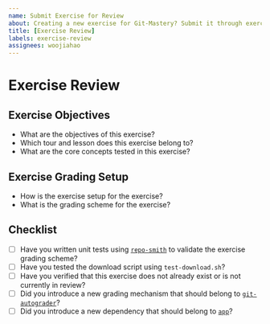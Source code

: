 ```yaml
---
name: Submit Exercise for Review
about: Creating a new exercise for Git-Mastery? Submit it through exercise review.
title: [Exercise Review]
labels: exercise-review
assignees: woojiahao
---
```


# Exercise Review

## Exercise Objectives

- What are the objectives of this exercise?
- Which tour and lesson does this exercise belong to?
- What are the core concepts tested in this exercise?

## Exercise Grading Setup

- How is the exercise setup for the exercise?
- What is the grading scheme for the exercise?

## Checklist

- [ ] Have you written unit tests using [`repo-smith`](https://github.com/git-mastery/repo-smith) to validate the exercise grading scheme?
- [ ] Have you tested the download script using `test-download.sh`?
- [ ] Have you verified that this exercise does not already exist or is not currently in review?
- [ ] Did you introduce a new grading mechanism that should belong to [`git-autograder`](https://github.com/git-mastery/git-autograder)?
- [ ] Did you introduce a new dependency that should belong to [`app`](https://github.com/git-mastery/app)?
